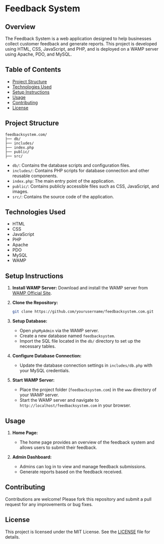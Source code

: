 
# Feedback System

## Overview
The Feedback System is a web application designed to help businesses collect customer feedback and generate reports. This project is developed using HTML, CSS, JavaScript, and PHP, and is deployed on a WAMP server using Apache, PDO, and MySQL.

## Table of Contents
- [Project Structure](#project-structure)
- [Technologies Used](#technologies-used)
- [Setup Instructions](#setup-instructions)
- [Usage](#usage)
- [Contributing](#contributing)
- [License](#license)

## Project Structure
```
feedbacksystem.com/
├── db/
├── includes/
├── index.php
├── public/
├── src/
```

- `db/`: Contains the database scripts and configuration files.
- `includes/`: Contains PHP scripts for database connection and other reusable components.
- `index.php`: The main entry point of the application.
- `public/`: Contains publicly accessible files such as CSS, JavaScript, and images.
- `src/`: Contains the source code of the application.

## Technologies Used
- HTML
- CSS
- JavaScript
- PHP
- Apache
- PDO
- MySQL
- WAMP

## Setup Instructions
1. **Install WAMP Server:**
   Download and install the WAMP server from [WAMP Official Site](http://www.wampserver.com/en/).

2. **Clone the Repository:**
   ```sh
   git clone https://github.com/yourusername/feedbacksystem.com.git
   ```

3. **Setup Database:**
   - Open `phpMyAdmin` via the WAMP server.
   - Create a new database named `feedbacksystem`.
   - Import the SQL file located in the `db/` directory to set up the necessary tables.

4. **Configure Database Connection:**
   - Update the database connection settings in `includes/db.php` with your MySQL credentials.

5. **Start WAMP Server:**
   - Place the project folder (`feedbacksystem.com`) in the `www` directory of your WAMP server.
   - Start the WAMP server and navigate to `http://localhost/feedbacksystem.com` in your browser.

## Usage
1. **Home Page:**
   - The home page provides an overview of the feedback system and allows users to submit their feedback.

2. **Admin Dashboard:**
   - Admins can log in to view and manage feedback submissions.
   - Generate reports based on the feedback received.

## Contributing
Contributions are welcome! Please fork this repository and submit a pull request for any improvements or bug fixes.

## License
This project is licensed under the MIT License. See the [LICENSE](LICENSE) file for details.
